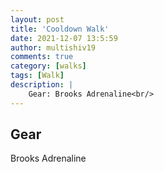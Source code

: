 ```yaml
---
layout: post
title: 'Cooldown Walk'
date: 2021-12-07 13:5:59
author: multishiv19
comments: true
category: [walks]
tags: [Walk]
description: |
    Gear: Brooks Adrenaline<br/>
---
```


## Gear
Brooks Adrenaline



<div width='100%' class='strava-embed-placeholder' data-embed-type='activity' data-embed-id='6352577705'></div>
<script src='https://strava-embeds.com/embed.js'></script>
